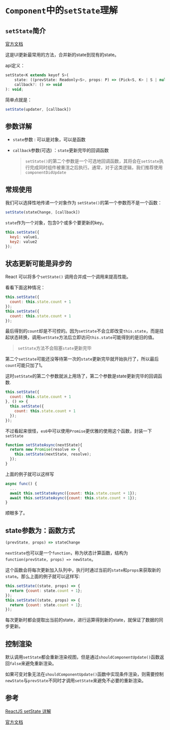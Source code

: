 # `Component`中的`setState`理解 

## `setState`简介

[官方文档](https://reactjs.org/docs/react-component.html#setstate)

这是UI更新最常用的方法，合并新的state到现有的state。

api定义：

```js
setState<K extends keyof S>(
    state: ((prevState: Readonly<S>, props: P) => (Pick<S, K> | S | null)) | (Pick<S, K> | S | null),
    callback?: () => void
): void;
```

简单点就是：

```js
setState(updater, [callback])
```

## 参数详解

* `state`参数 : 可以是对象，可以是函数
* `callback`参数(可选) ：`state`更新完毕的回调函数
	
	> `setState()`的第二个参数是一个可选地回调函数，其将会在`setState`执行完成同时组件被重渲之后执行。通常，对于这类逻辑，我们推荐使用`componentDidUpdate`

## 常规使用

我们可以选择性地传递一个对象作为 `setState()`的第一个参数而不是一个函数：

```js
setState(stateChange, [callback])
```

`state`作为一个对象，包含0个或多个要更新的key。

```js
this.setState({  
  key1: value1, 
  key2: value2
});
```

## 状态更新可能是异步的
React 可以将多个`setState()` 调用合并成一个调用来提高性能。

看看下面这种情况：

```js
this.setState({  
  count: this.state.count + 1
});
this.setState({  
  count: this.state.count + 1
});
```

最后得到的`count`却是不可控的。因为`setState`不会立即改变`this.state`，而是挂起状态转换，调用`setState`方法后立即访问`this.state`可能得到的是旧的值。

> `setState`方法不会阻塞`state`更新完毕

第二个`setState`可能还没等待第一次的`state`更新完毕就开始执行了，所以最后`count`可能只加了1。

这时`setState`的第二个参数就派上用场了，第二个参数是state更新完毕的回调函数.

```js
this.setState({  
  count: this.state.count + 1
}, () => {
  this.setState({
    count: this.state.count + 1
  });
});
```

不过看起来很怪，`es6`中可以使用`Promise`更优雅的使用这个函数，封装一下`setState`

```js
function setStateAsync(nextState){  
  return new Promise(resolve => {
    this.setState(nextState, resolve);
  });
}
```

上面的例子就可以这样写

```js
async func() {  
  ...
  await this.setStateAsync({count: this.state.count + 1});
  await this.setStateAsync({count: this.state.count + 1});
}
```

顺眼多了。

## state参数为：函数方式

```js
(prevState, props) => stateChange
```

`nextState`也可以是一个`function`，称为状态计算函数，结构为`function(prevState, props) => newState`。

这个函数会将每次更新加入队列中，执行时通过当前的`state`和`props`来获取新的`state`。那么上面的例子就可以这样写:

```js
this.setState((state, props) => {  
  return {count: state.count + 1};
});
this.setState((state, props) => {  
  return {count: state.count + 1};
});
```

每次更新时都会提取出当前的state，进行运算得到新的state，就保证了数据的同步更新。

## 控制渲染

默认调用`setState`都会重新渲染视图，但是通过`shouldComponentUpdate()`函数返回`false`来避免重新渲染。

如果可变对象无法在`shouldComponentUpdate()`函数中实现条件渲染，则需要控制`newState`与`prevState`不同时才调用`setState`来避免不必要的重新渲染。

## 参考
[ReactJS setState 详解](https://juejin.im/entry/58b5285a5c497d00560fa290)

[官方文档](https://reactjs.org/docs/react-component.html#setstate)


